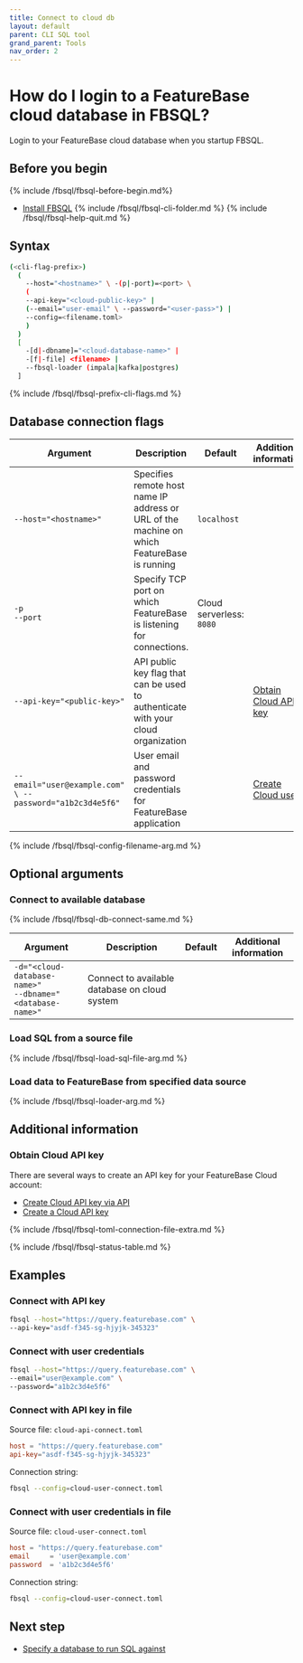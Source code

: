 ```yaml
---
title: Connect to cloud db
layout: default
parent: CLI SQL tool
grand_parent: Tools
nav_order: 2
---
```


# How do I login to a FeatureBase cloud database in FBSQL?

Login to your FeatureBase cloud database when you startup FBSQL.

## Before you begin

{% include /fbsql/fbsql-before-begin.md%}
* [Install FBSQL](/docs/tools/fbsql/fbsql-install)
{% include /fbsql/fbsql-cli-folder.md %}
{% include /fbsql/fbsql-help-quit.md %}

## Syntax

```sh
(<cli-flag-prefix>)
  (
    --host="<hostname>" \ -(p|-port)=<port> \
    (
    --api-key="<cloud-public-key>" |
    (--email="user-email" \ --password="<user-pass>") |
    --config=<filename.toml>
    )
  )
  [
    -[d|-dbname]="<cloud-database-name>" |
    -[f|-file] <filename> |
    --fbsql-loader (impala|kafka|postgres)
  ]
```

{% include /fbsql/fbsql-prefix-cli-flags.md %}

## Database connection flags

| Argument | Description | Default | Additional information |
|---|---|---|---|
| `--host="<hostname>"` | Specifies remote host name IP address or URL of the machine on which FeatureBase is running | `localhost` | |
| `-p`<br>`--port` | Specify TCP port on which FeatureBase is listening for connections. | Cloud serverless: `8080` |  |
| `--api-key="<public-key>"` | API public key flag that can be used to authenticate with your cloud organization |  | [Obtain Cloud API key](#obtain-cloud-api-key-additional) |
| `--email="user@example.com" \ --password="a1b2c3d4e5f6"` | User email and password credentials for FeatureBase application |  | [Create Cloud users](/docs/cloud/cloud-users/cloud-users-manage) |
{% include /fbsql/fbsql-config-filename-arg.md %}
<!-- Waiting for confirmation on these
--client-id string      Cognito Client ID for FeatureBase Cloud access. (default "6i2gs7mu215ab23cnvmshdoq6t")
--region string         Cloud region for FeatureBase Cloud access (e.g. us-east-2). (default "us-east-2")
| `--org-id` | Specified the Organization ID to use. Organizations are a concept used in FeatureBase Cloud, and in that case they are determined automatically based on user authorization. They are exposed here in case on-prem installations want to mimic that functionality. | |
-->

## Optional arguments

### Connect to available database

{% include /fbsql/fbsql-db-connect-same.md %}

| Argument | Description | Default | Additional information |
|---|---|---|---|
|`-d="<cloud-database-name>"`<br/>`--dbname="<database-name>"` | Connect to available database on cloud system |  |  |

### Load SQL from a source file

{% include /fbsql/fbsql-load-sql-file-arg.md %}

### Load data to FeatureBase from specified data source

{% include /fbsql/fbsql-loader-arg.md %}

## Additional information

### Obtain Cloud API key

There are several ways to create an API key for your FeatureBase Cloud account:

* [Create Cloud API key via API](https://api-docs-featurebase-cloud.redoc.ly/latest#operation/postKey)
* [Create a Cloud API key](/docs/cloud/cloud-auth/cloud-auth-manage)

{% include /fbsql/fbsql-toml-connection-file-extra.md %}

{% include /fbsql/fbsql-status-table.md %}

## Examples

### Connect with API key

```sh
fbsql --host="https://query.featurebase.com" \
--api-key="asdf-f345-sg-hjyjk-345323"
```

### Connect with user credentials

```sh
fbsql --host="https://query.featurebase.com" \
--email="user@example.com" \
--password="a1b2c3d4e5f6"
```

### Connect with API key in file

Source file: `cloud-api-connect.toml`
```toml
host = "https://query.featurebase.com"
api-key="asdf-f345-sg-hjyjk-345323"
```
Connection string:
```sh
fbsql --config=cloud-user-connect.toml
```

### Connect with user credentials in file

Source file: `cloud-user-connect.toml`
```toml
host = "https://query.featurebase.com"
email     = 'user@example.com'
password  = 'a1b2c3d4e5f6'
```
Connection string:
```sh
fbsql --config=cloud-user-connect.toml
```

## Next step

* [Specify a database to run SQL against](/docs/tools/fbsql/fbsql-running-sql)
